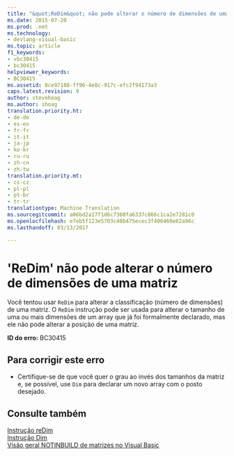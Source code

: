 ```yaml
---
title: "&quot;ReDim&quot; não pode alterar o número de dimensões de uma matriz | Documentos do Microsoft"
ms.date: 2015-07-20
ms.prod: .net
ms.technology:
- devlang-visual-basic
ms.topic: article
f1_keywords:
- vbc30415
- bc30415
helpviewer_keywords:
- BC30415
ms.assetid: 8ce97188-ff96-4e8c-917c-efc2f94173a3
caps.latest.revision: 9
author: stevehoag
ms.author: shoag
translation.priority.ht:
- de-de
- es-es
- fr-fr
- it-it
- ja-jp
- ko-kr
- ru-ru
- zh-cn
- zh-tw
translation.priority.mt:
- cs-cz
- pl-pl
- pt-br
- tr-tr
translationtype: Machine Translation
ms.sourcegitcommit: a06bd2a17f1d6c7308fa6337c866c1ca2e7281c0
ms.openlocfilehash: e7eb5f123e5703c48b475ecec3f400460e82a96c
ms.lasthandoff: 03/13/2017

---
```

# <a name="39redim39-cannot-change-the-number-of-dimensions-of-an-array"></a>'ReDim' não pode alterar o número de dimensões de uma matriz
Você tentou usar `ReDim` para alterar a classificação (número de dimensões) de uma matriz. O `ReDim` instrução pode ser usada para alterar o tamanho de uma ou mais dimensões de um array que já foi formalmente declarado, mas ele não pode alterar a posição de uma matriz.  
  
 **ID do erro:** BC30415  
  
## <a name="to-correct-this-error"></a>Para corrigir este erro  
  
-   Certifique-se de que você quer o grau ao invés dos tamanhos da matriz e, se possível, use `Dim` para declarar um novo array com o posto desejado.  
  
## <a name="see-also"></a>Consulte também  
 [Instrução reDim](../../visual-basic/language-reference/statements/redim-statement.md)   
 [Instrução Dim](../../visual-basic/language-reference/statements/dim-statement.md)   
 [Visão geral NOTINBUILD de matrizes no Visual Basic](http://msdn.microsoft.com/en-us/ca50e2f2-b4d2-4c57-9169-9abbcc3392d8)
